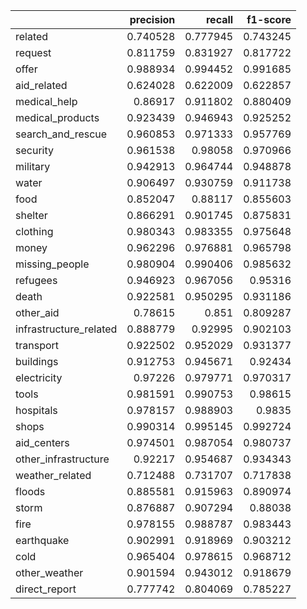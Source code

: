 |                        |   precision |   recall |   f1-score |
|:-----------------------|------------:|---------:|-----------:|
| related                |    0.740528 | 0.777945 |   0.743245 |
| request                |    0.811759 | 0.831927 |   0.817722 |
| offer                  |    0.988934 | 0.994452 |   0.991685 |
| aid_related            |    0.624028 | 0.622009 |   0.622857 |
| medical_help           |    0.86917  | 0.911802 |   0.880409 |
| medical_products       |    0.923439 | 0.946943 |   0.925252 |
| search_and_rescue      |    0.960853 | 0.971333 |   0.957769 |
| security               |    0.961538 | 0.98058  |   0.970966 |
| military               |    0.942913 | 0.964744 |   0.948878 |
| water                  |    0.906497 | 0.930759 |   0.911738 |
| food                   |    0.852047 | 0.88117  |   0.855603 |
| shelter                |    0.866291 | 0.901745 |   0.875831 |
| clothing               |    0.980343 | 0.983355 |   0.975648 |
| money                  |    0.962296 | 0.976881 |   0.965798 |
| missing_people         |    0.980904 | 0.990406 |   0.985632 |
| refugees               |    0.946923 | 0.967056 |   0.95316  |
| death                  |    0.922581 | 0.950295 |   0.931186 |
| other_aid              |    0.78615  | 0.851    |   0.809287 |
| infrastructure_related |    0.888779 | 0.92995  |   0.902103 |
| transport              |    0.922502 | 0.952029 |   0.931377 |
| buildings              |    0.912753 | 0.945671 |   0.92434  |
| electricity            |    0.97226  | 0.979771 |   0.970317 |
| tools                  |    0.981591 | 0.990753 |   0.98615  |
| hospitals              |    0.978157 | 0.988903 |   0.9835   |
| shops                  |    0.990314 | 0.995145 |   0.992724 |
| aid_centers            |    0.974501 | 0.987054 |   0.980737 |
| other_infrastructure   |    0.92217  | 0.954687 |   0.934343 |
| weather_related        |    0.712488 | 0.731707 |   0.717838 |
| floods                 |    0.885581 | 0.915963 |   0.890974 |
| storm                  |    0.876887 | 0.907294 |   0.88038  |
| fire                   |    0.978155 | 0.988787 |   0.983443 |
| earthquake             |    0.902991 | 0.918969 |   0.903212 |
| cold                   |    0.965404 | 0.978615 |   0.968712 |
| other_weather          |    0.901594 | 0.943012 |   0.918679 |
| direct_report          |    0.777742 | 0.804069 |   0.785227 |
